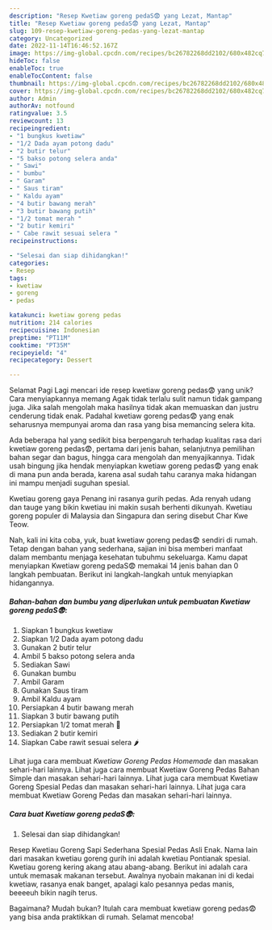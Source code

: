 ```yaml
---
description: "Resep Kwetiaw goreng pedaS😨 yang Lezat, Mantap"
title: "Resep Kwetiaw goreng pedaS😨 yang Lezat, Mantap"
slug: 109-resep-kwetiaw-goreng-pedas-yang-lezat-mantap
category: Uncategorized
date: 2022-11-14T16:46:52.167Z
image: https://img-global.cpcdn.com/recipes/bc26782268dd2102/680x482cq70/kwetiaw-goreng-pedas-foto-resep-utama.jpg
hideToc: false
enableToc: true
enableTocContent: false
thumbnail: https://img-global.cpcdn.com/recipes/bc26782268dd2102/680x482cq70/kwetiaw-goreng-pedas-foto-resep-utama.jpg
cover: https://img-global.cpcdn.com/recipes/bc26782268dd2102/680x482cq70/kwetiaw-goreng-pedas-foto-resep-utama.jpg
author: Admin
authorAv: notfound
ratingvalue: 3.5
reviewcount: 13
recipeingredient:
- "1 bungkus kwetiaw"
- "1/2 Dada ayam potong dadu"
- "2 butir telur"
- "5 bakso potong selera anda"
- " Sawi"
- " bumbu"
- " Garam"
- " Saus tiram"
- " Kaldu ayam"
- "4 butir bawang merah"
- "3 butir bawang putih"
- "1/2 tomat merah "
- "2 butir kemiri"
- " Cabe rawit sesuai selera "
recipeinstructions:

- "Selesai dan siap dihidangkan!"
categories:
- Resep
tags:
- kwetiaw
- goreng
- pedas

katakunci: kwetiaw goreng pedas 
nutrition: 214 calories
recipecuisine: Indonesian
preptime: "PT11M"
cooktime: "PT35M"
recipeyield: "4"
recipecategory: Dessert

---
```



Selamat Pagi Lagi mencari ide resep kwetiaw goreng pedas😨 yang unik? Cara menyiapkannya memang Agak tidak terlalu sulit namun tidak gampang juga. Jika salah mengolah maka hasilnya tidak akan memuaskan dan justru cenderung tidak enak. Padahal kwetiaw goreng pedas😨 yang enak seharusnya mempunyai aroma dan rasa yang bisa memancing selera kita.


Ada beberapa hal yang sedikit bisa berpengaruh terhadap kualitas rasa dari kwetiaw goreng pedas😨, pertama dari jenis bahan, selanjutnya pemilihan bahan segar dan bagus, hingga cara mengolah dan menyajikannya. Tidak usah bingung jika hendak menyiapkan kwetiaw goreng pedas😨 yang enak di mana pun anda berada, karena asal sudah tahu caranya maka hidangan ini mampu menjadi suguhan spesial.

Kwetiau goreng gaya Penang ini rasanya gurih pedas. Ada renyah udang dan tauge yang bikin kwetiau ini makin susah berhenti dikunyah. Kwetiau goreng populer di Malaysia dan Singapura dan sering disebut Char Kwe Teow.


Nah, kali ini kita coba, yuk, buat kwetiaw goreng pedas😨 sendiri di rumah. Tetap dengan bahan yang sederhana, sajian ini bisa memberi manfaat dalam membantu menjaga kesehatan tubuhmu sekeluarga. Kamu dapat menyiapkan Kwetiaw goreng pedaS😨 memakai 14 jenis bahan dan 0 langkah pembuatan. Berikut ini langkah-langkah untuk menyiapkan hidangannya.

<!--inarticleads1-->

##### Bahan-bahan dan bumbu yang diperlukan untuk pembuatan Kwetiaw goreng pedaS😨:

1. Siapkan 1 bungkus kwetiaw
1. Siapkan 1/2 Dada ayam potong dadu
1. Gunakan 2 butir telur
1. Ambil 5 bakso potong selera anda
1. Sediakan  Sawi
1. Gunakan  bumbu
1. Ambil  Garam
1. Gunakan  Saus tiram
1. Ambil  Kaldu ayam
1. Persiapkan 4 butir bawang merah
1. Siapkan 3 butir bawang putih
1. Persiapkan 1/2 tomat merah 🍅
1. Sediakan 2 butir kemiri
1. Siapkan  Cabe rawit sesuai selera 🌶️


Lihat juga cara membuat *Kwetiaw Goreng Pedas Homemade* dan masakan sehari-hari lainnya. Lihat juga cara membuat Kwetiaw Goreng Pedas Bahan Simple dan masakan sehari-hari lainnya. Lihat juga cara membuat Kwetiaw Goreng Spesial Pedas dan masakan sehari-hari lainnya. Lihat juga cara membuat Kwetiaw Goreng Pedas dan masakan sehari-hari lainnya. 

<!--inarticleads2-->

##### Cara buat Kwetiaw goreng pedaS😨:


1. Selesai dan siap dihidangkan!

Resep Kwetiau Goreng Sapi Sederhana Spesial Pedas Asli Enak. Nama lain dari masakan kwetiau goreng gurih ini adalah kwetiau Pontianak spesial. Kwetiau goreng kering akang atau abang-abang. Berikut ini adalah cara untuk memasak makanan tersebut. Awalnya nyobain makanan ini di kedai kwetiaw, rasanya enak banget, apalagi kalo pesannya pedas manis, beeeeuh bikin nagih terus. 

Bagaimana? Mudah bukan? Itulah cara membuat kwetiaw goreng pedas😨 yang bisa anda praktikkan di rumah. Selamat mencoba!
